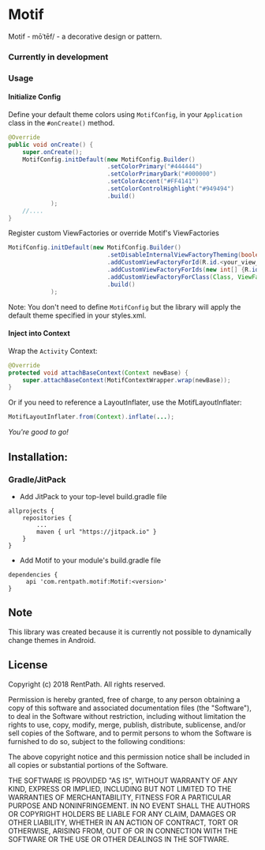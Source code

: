 # Motif
Motif - mōˈtēf/ - a decorative design or pattern.

### Currently in development

### Usage

#### Initialize Config

Define your default theme colors using `MotifConfig`, in your `Application` class in the `#onCreate()` method.

```java
@Override
public void onCreate() {
    super.onCreate();
    MotifConfig.initDefault(new MotifConfig.Builder()
                            .setColorPrimary("#444444")
                            .setColorPrimaryDark("#000000")
                            .setColorAccent("#FF4141")
                            .setColorControlHighlight("#949494")
                            .build()
            );
    //....
}
```

Register custom ViewFactories or override Motif's ViewFactories
```java
MotifConfig.initDefault(new MotifConfig.Builder()
                            .setDisableInternalViewFactoryTheming(boolean) // disable Motif internal ViewFactories
                            .addCustomViewFactoryForId(R.id.<your_view_id>, ViewFactory) // add your own ViewFactory for a specific view resource
                            .addCustomViewFactoryForIds(new int[] {R.id.<your_view_id_1>, R.id.<your_view_id_2>, ...}, ViewFactory) // add your own ViewFactory for an array of view resources
                            .addCustomViewFactoryForClass(Class, ViewFactory) // add your own ViewFactory for a specific view class being inflated
                            .build()
            );
```

Note: You don't need to define `MotifConfig` but the library will apply
the default theme specified in your styles.xml.

#### Inject into Context

Wrap the `Activity` Context:

```java
@Override
protected void attachBaseContext(Context newBase) {
    super.attachBaseContext(MotifContextWrapper.wrap(newBase));
}
```

Or if you need to reference a LayoutInflater, use the MotifLayoutInflater:

```java
MotifLayoutInflater.from(Context).inflate(...);
```

_You're good to go!_

Installation:
------------

### Gradle/JitPack

- Add JitPack to your top-level build.gradle file
```
allprojects {
    repositories {
        ...
        maven { url "https://jitpack.io" }
    }
}
```
- Add Motif to your module's build.gradle file
```
dependencies {
     api 'com.rentpath.motif:Motif:<version>'
}
```

Note
-------
This library was created because it is currently not possible to dynamically change themes in Android.

License
-------
Copyright (c) 2018 RentPath. All rights reserved.

Permission is hereby granted, free of charge, to any person obtaining a copy
of this software and associated documentation files (the "Software"), to deal
in the Software without restriction, including without limitation the rights
to use, copy, modify, merge, publish, distribute, sublicense, and/or sell
copies of the Software, and to permit persons to whom the Software is
furnished to do so, subject to the following conditions:

The above copyright notice and this permission notice shall be included in
all copies or substantial portions of the Software.

THE SOFTWARE IS PROVIDED "AS IS", WITHOUT WARRANTY OF ANY KIND, EXPRESS OR
IMPLIED, INCLUDING BUT NOT LIMITED TO THE WARRANTIES OF MERCHANTABILITY,
FITNESS FOR A PARTICULAR PURPOSE AND NONINFRINGEMENT. IN NO EVENT SHALL THE
AUTHORS OR COPYRIGHT HOLDERS BE LIABLE FOR ANY CLAIM, DAMAGES OR OTHER
LIABILITY, WHETHER IN AN ACTION OF CONTRACT, TORT OR OTHERWISE, ARISING FROM,
OUT OF OR IN CONNECTION WITH THE SOFTWARE OR THE USE OR OTHER DEALINGS IN THE
SOFTWARE.
